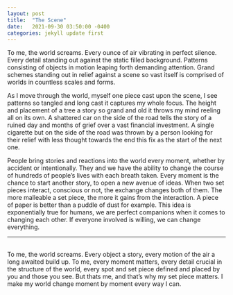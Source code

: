 ```yaml
---
layout: post
title:  "The Scene"
date:   2021-09-30 03:50:00 -0400
categories: jekyll update first
---
```


To me, the world screams. Every ounce of air vibrating in perfect silence. Every detail standing out against the static filled background. Patterns consisting of objects in motion leaping forth demanding attention. Grand schemes standing out in relief against a scene so vast itself is comprised of worlds in countless scales and forms.

As I move through the world, myself one piece cast upon the scene, I see patterns so tangled and long cast it captures my whole focus. The height and placement of a tree a story so grand and old it throws my mind reeling all on its own. A shattered car on the side of the road tells the story of a ruined day and months of grief over a vast financial investment. A single cigarette but on the side of the road was thrown by a person looking for their relief with less thought towards the end this fix as the start of the next one.

People bring stories and reactions into the world every moment, whether by accident or intentionally. They and we have the ability to change the course of hundreds of people’s lives with each breath taken. Every moment is the chance to start another story, to open a new avenue of ideas. When two set pieces interact, conscious or not, the exchange changes both of them. The more malleable a set piece, the more it gains from the interaction. A piece of paper is better than a puddle of dust for example. This idea is exponentially true for humans, we are perfect companions when it comes to changing each other. If everyone involved is willing, we can change everything. 

***
<br>
To me, the world screams. Every object a story, every motion of the air a long awaited build up. To me, every moment matters, every detail crucial in the structure of the world, every spot and set piece defined and placed by you and those you see. But thats me, and that’s why my set piece matters. I make my world change moment by moment every way I can. 